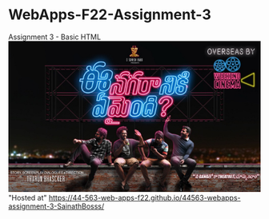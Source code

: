 # WebApps-F22-Assignment-3
Assignment 3 - Basic HTML
![Poster](./ee_nagaraniki_emaindi.jpg)
"Hosted at" https://44-563-web-apps-f22.github.io/44563-webapps-assignment-3-SainathBosss/